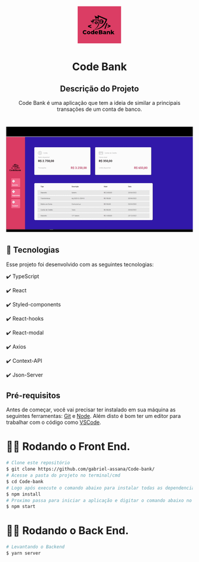 <h1 align="center">
  <img src="./src/assets/codebank.png" height="100px" alt="Code Bank"/>
</h1>

<h1 align="center">
  Code Bank
</h1>

<h2 align="center" >Descrição do Projeto</h2>
<p align="center">
   Code Bank é uma aplicação que tem a ideia de similar a principais transações de um conta de banco.
</p>

<h1 align="center">
  <img alt="logo" title="#logo" src="./src/assets/codebank.gif" />
</h1>

## :rocket: Tecnologias

Esse projeto foi desenvolvido com as seguintes tecnologias:

✔️ TypeScript

✔️ React

✔️ Styled-components

✔️ React-hooks

✔️ React-modal

✔️ Axios

✔️ Context-API


✔️ Json-Server

<h2>Pré-requisitos</h2>

Antes de começar, você vai precisar ter instalado em sua máquina as seguintes ferramentas:
[Git](https://git-scm.com) e [Node](https://nodejs.org/pt-br/).
Além disto é bom ter um editor para trabalhar com o código como [VSCode](https://code.visualstudio.com/).

# 👨‍💻 Rodando o Front End.

```bash
# Clone este repositório
$ git clone https://github.com/gabriel-assana/Code-bank/
# Acesse a pasta do projeto no terminal/cmd
$ cd Code-bank
# Logo após execute o comando abaixo para instalar todas as dependencias da aplicação.
$ npm install
# Proximo passa para iniciar a aplicação e digitar o comando abaixo no terminal.
$ npm start
```
# 👨‍💻 Rodando o Back End.

```bash
# Levantando o Backend
$ yarn server
``` 
